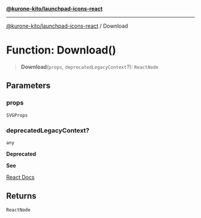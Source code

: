 [**@kurone-kito/launchpad-icons-react**](../README.md)

***

[@kurone-kito/launchpad-icons-react](../globals.md) / Download

# Function: Download()

> **Download**(`props`, `deprecatedLegacyContext`?): `ReactNode`

## Parameters

### props

`SVGProps`

### deprecatedLegacyContext?

`any`

**Deprecated**

**See**

[React Docs](https://legacy.reactjs.org/docs/legacy-context.html#referencing-context-in-lifecycle-methods)

## Returns

`ReactNode`

